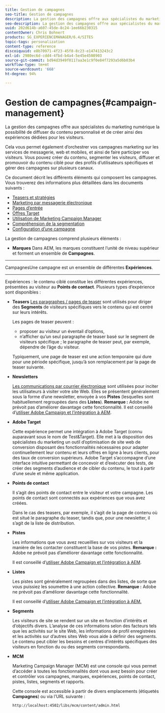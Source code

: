 ```yaml
---
title: Gestion de campagnes
seo-title: Gestion de campagnes
description: La gestion des campagnes offre aux spécialistes du marketing numérique la possibilité de diffuser du contenu personnalisé et de créer ainsi des expériences dédiées pour les visiteurs. Cela vous permet également d’orchestrer vos campagnes marketing sur les services de messagerie, web et mobiles, et ainsi de faire participer vos visiteurs.
seo-description: La gestion des campagnes offre aux spécialistes du marketing numérique la possibilité de diffuser du contenu personnalisé et de créer ainsi des expériences dédiées pour les visiteurs. Cela vous permet également d’orchestrer vos campagnes marketing sur les services de messagerie, web et mobiles, et ainsi de faire participer vos visiteurs.
uuid: 202d614b-a607-45de-8c24-1ee66b230315
contentOwner: Chris Bohnert
products: SG_EXPERIENCEMANAGER/6.4/SITES
topic-tags: personalization
content-type: reference
discoiquuid: e8b70971-4f23-45f8-8c23-e147413243c2
exl-id: 2980ec6d-cdd4-4fbd-b4a4-5e45e4508903
source-git-commit: bd94d3949f0117aa3e1c9f0e84f7293a5d6b03b4
workflow-type: tm+mt
source-wordcount: '668'
ht-degree: 94%

---
```


# Gestion de campagnes{#campaign-management}

La gestion des campagnes offre aux spécialistes du marketing numérique la possibilité de diffuser du contenu personnalisé et de créer ainsi des expériences dédiées pour les visiteurs.

Cela vous permet également d’orchestrer vos campagnes marketing sur les services de messagerie, web et mobiles, et ainsi de faire participer vos visiteurs. Vous pouvez créer du contenu, segmenter les visiteurs, diffuser et promouvoir du contenu ciblé pour des profils d’utilisateurs spécifiques et gérer des campagnes sur plusieurs canaux.

Ce document décrit les différents éléments qui composent les campagnes. Vous trouverez des informations plus détaillées dans les documents suivants :

* [Teasers et stratégies](/help/sites-classic-ui-authoring/classic-personalization-campaigns-teasers-strategy.md)
* [Marketing par messagerie électronique](/help/sites-classic-ui-authoring/classic-personalization-campaigns-email.md)
* [Pages d’entrée](/help/sites-classic-ui-authoring/classic-personalization-campaigns-landingpage.md)
* [Offres Target](/help/sites-classic-ui-authoring/classic-personalization-campaigns-target-offers.md)
* [Utilisation de Marketing Campaign Manager](/help/sites-classic-ui-authoring/classic-personalization-campaigns-mktg-manager.md)
* [Compréhension de la segmentation](/help/sites-classic-ui-authoring/classic-personalization-campaigns-segmentation.md)
* [Configuration d’une campagne](/help/sites-classic-ui-authoring/classic-personalization-campaigns-setting-up-your.md)

La gestion de campagnes comprend plusieurs éléments :

* **Marques**
Dans AEM, les marques constituent l’unité de niveau supérieur et forment un ensemble de 
**Campagnes**.

* ****
CampagnesUne campagne est un ensemble de différentes 
**Expériences**.

* ****
Expériences : le contenu ciblé constitue les différentes expériences, présentées au visiteur au 
**Points de contact**. Plusieurs types d’expérience sont disponibles :

   * **Teasers**
      [Les paragraphes / pages de teaser](#teasers) sont utilisés pour diriger des **Segments** de visiteurs spécifiques vers le contenu qui est centré sur leurs intérêts.

      Les pages de teaser peuvent :

      * proposer au visiteur un éventail d’options,
      * n’afficher qu’un seul paragraphe de teaser basé sur le segment de visiteurs spécifique ; le paragraphe de teaser peut, par exemple, dépendre de l’âge du visiteur.

      Typiquement, une page de teaser est une action temporaire qui dure pour une période spécifique, jusqu’à son remplacement par la page de teaser suivante.

   * **Newsletters**

      [Les communications par courrier électronique](#emailmarketing) sont utilisées pour inciter les utilisateurs à visiter votre site Web. Elles se présentent généralement sous la forme d’une newsletter, envoyée à vos **Pistes** (lesquelles sont habituellement regroupées dans des **Listes**). **Remarque :** Adobe ne prévoit pas d’améliorer davantage cette fonctionnalité.  Il est conseillé d’[utiliser Adobe Campaign et l’intégration à AEM](/help/sites-administering/campaign.md). 

   * **Adobe Target**

      Cette expérience permet une intégration à Adobe Target (connu auparavant sous le nom de Test&amp;Target). Elle met à la disposition des spécialistes du marketing un outil d’optimisation de site web de conversion disposant des fonctionnalités nécessaires pour adapter continuellement leur contenu et leurs offres en ligne à leurs clients, pour des taux de conversion supérieurs. Adobe Target s’accompagne d’une interface intuitive permettant de concevoir et d’exécuter des tests, de créer des segments d’audience et de cibler du contenu, le tout à partir d’une seule et même application.


* **Points de contact**

   Il s’agit des points de contact entre le visiteur et votre campagne. Les points de contact sont connectés aux expériences que vous avez créées.

   Dans le cas des teasers, par exemple, il s’agit de la page de contenu où est situé le paragraphe du teaser, tandis que, pour une newsletter, il s’agit de la liste de distribution.

* **Pistes**

   Les informations que vous avez recueillies sur vos visiteurs et la manière de les contacter constituent la base de vos pistes. **Remarque :** Adobe ne prévoit pas d’améliorer davantage cette fonctionnalité.

    Il est conseillé d’[utiliser Adobe Campaign et l’intégration à AEM](/help/sites-administering/campaign.md). 

* **Listes**

   Les pistes sont généralement regroupées dans des listes, de sorte que vous puissiez les soumettre à une action collective. **Remarque :** Adobe ne prévoit pas d’améliorer davantage cette fonctionnalité.

   Il est conseillé d’[utiliser Adobe Campaign et l’intégration à AEM.](/help/sites-administering/campaign.md)

* **Segments**

   Les visiteurs de site se rendent sur un site en fonction d’intérêts et d’objectifs divers. L’analyse de ces informations selon des facteurs tels que les activités sur le site Web, les informations de profil enregistrées et les activités sur d’autres sites Web vous aide à définir des segments. Le contenu peut cibler les besoins et centres d’intérêts spécifiques des visiteurs en fonction du ou des segments correspondants.

* **MCM**

   Marketing Campaign Manager (MCM) est une console qui vous permet d’accéder à toutes les fonctionnalités dont vous avez besoin pour créer et contrôler vos campagnes, marques, expériences, points de contact, pistes, listes, segments et rapports.

   Cette console est accessible à partir de divers emplacements (étiquetés **Campagnes**) ou via l’URL suivante :

   `http://localhost:4502/libs/mcm/content/admin.html`
